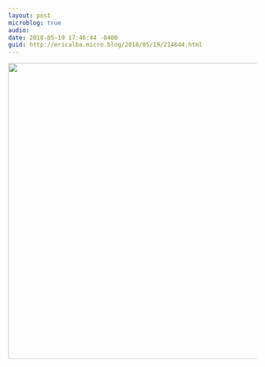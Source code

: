 ```yaml
---
layout: post
microblog: true
audio: 
date: 2018-05-19 17:46:44 -0400
guid: http://ericalba.micro.blog/2018/05/19/214644.html
---
```



<img src="http://micro.ericalba.com/uploads/2018/ee8c4fa089.jpg" width="600" height="600" />
